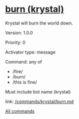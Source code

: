 # [burn (krystal)](/commands/krystal/burn.md)

Krystal will burn the world down.

Version: 1.0.0

Priority: 0

Activator type: message

Command: any of
- /fire/
- /burn/
- /this is fine/

Must include bot name (krystal)

link: [/commands/krystal/burn.md](/commands/krystal/burn.md)



[All commands](/commands.md)